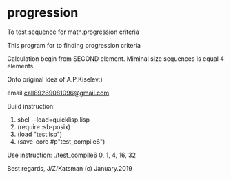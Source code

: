 # progression
To test sequence for math.progression criteria
  
  This program for to finding progression criteria  
  
  Calculation begin from SECOND element. Miminal size sequences is equal 4 elements.

  Onto original idea of A.P.Kiselev:) 

   
  email:call89269081096@gmail.com
 

  
 Build instruction:
 1) sbcl --load=quicklisp.lisp
 2) (require :sb-posix)
 3) (load "test.lsp")
 4) (save-core #p"test_compile6") 
 

 
 Use instruction:
 ./test_compile6  0, 1, 4, 16, 32
 
 Best regards, J/Z/Katsman (c) January.2019 
 
